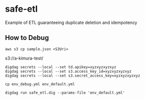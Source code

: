 # safe-etl
Example of ETL guaranteeing duplicate deletion and idempotency


## How to Debug

```
aws s3 cp sample.json <S3Uri>
```
s3://a-kimura-test/
```
digdag secrets --local --set td.apikey=xyzxyzxyzxyz
digdag secrets --local --set s3.access_key_id=xyzxyzxyzxyz
digdag secrets --local --set s3.secret_access_key=xyzxyzxyzxyz
```

```
cp env_debug.yml env_default.yml
```

```
digdag run safe_etl.dig --params-file 'env_default.yml'
```

